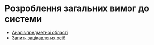# Розроблення загальних вимог до системи

- [Аналіз предметної області](https://github.com/callmedory/edu_db_labs-IO-z11-Reu/blob/master/docs/requirements/stakeholders-needs.md)
- [Запити зацікавлених осіб](https://github.com/callmedory/edu_db_labs-IO-z11-Reu/blob/master/docs/requirements/state-of-the-art.md)